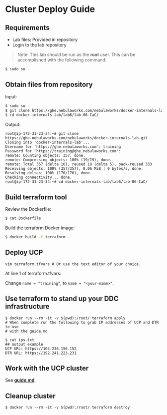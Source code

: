 # Cluster Deploy Guide

## Requirements

* Lab files: Provided in repository
* Login to the lab repository

> Note: This lab should be run as the **root** user. This can be accomplished with the following command:
```bash
$ sudo su -
```

## Obtain files from repository

Input:

```bash
$ sudo su -
$ git clone https://ghe.nebulaworks.com/nebulaworks/docker-internals-lab.git
$ cd docker-internals-lab/lab6/lab-06-IaC/
```

Output:

```
root@ip-172-31-23-34:~# git clone https://ghe.nebulaworks.com/nebulaworks/docker-internals-lab.git
Cloning into 'docker-internals-lab'...
Username for 'https://ghe.nebulaworks.com': training
Password for 'https://training@ghe.nebulaworks.com':
remote: Counting objects: 357, done.
remote: Compressing objects: 100% (19/19), done.
remote: Total 357 (delta 10), reused 18 (delta 5), pack-reused 333
Receiving objects: 100% (357/357), 8.06 MiB | 0 bytes/s, done.
Resolving deltas: 100% (170/170), done.
Checking connectivity... done.
root@ip-172-31-23-34:~# cd docker-internals-lab/lab6/lab-06-IaC/
```

## Build terraform tool

Review the Dockerfile:

```bash
$ cat Dockerfile
```

Build the terraform Docker image:

```bash
$ docker build -t terraform .
```

## Deploy UCP

`vim terraform.tfvars # Or use the text editor of your choice.`

At line 1 of terraform.tfvars:

Change `name = "training"`, to `name = "<your-name>"`.

## Use terraform to stand up your DDC infrastructure

```
$ docker run --rm -it -v $(pwd):/root/ terraform apply
# When complete run the following to grab IP addresses of UCP and DTR to use
# with the guide.md

$ cat ips.txt
## output example
UCP URL: https://104.236.156.152
DTR URL: https://192.241.223.231
```

## Work with the UCP cluster

See [**guide.md**](./guide.md).

## Cleanup cluster

```
$ docker run --rm -it -v $(pwd):/root/ terraform destroy
```
